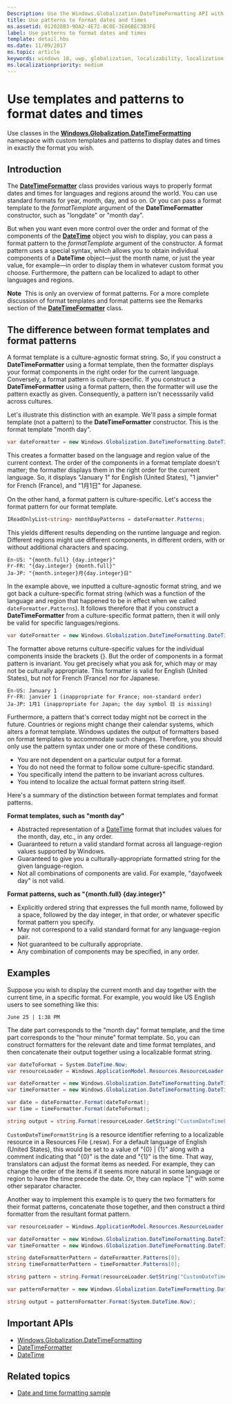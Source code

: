 ```yaml
---
Description: Use the Windows.Globalization.DateTimeFormatting API with custom templates and patterns to display dates and times in exactly the format you wish.
title: Use patterns to format dates and times
ms.assetid: 012028B3-9DA2-4E72-8C0E-3E06BEC3B3FE
label: Use patterns to format dates and times
template: detail.hbs
ms.date: 11/09/2017
ms.topic: article
keywords: windows 10, uwp, globalization, localizability, localization
ms.localizationpriority: medium
---
```

# Use templates and patterns to format dates and times

Use classes in the [**Windows.Globalization.DateTimeFormatting**](/uwp/api/windows.globalization.datetimeformatting?branch=live) namespace with custom templates and patterns to display dates and times in exactly the format you wish.

## Introduction

The [**DateTimeFormatter**](/uwp/api/windows.globalization.datetimeformatting?branch=live) class provides various ways to properly format dates and times for languages and regions around the world. You can use standard formats for year, month, day, and so on. Or you can pass a format template to the *formatTemplate* argument of the **DateTimeFormatter** constructor, such as "longdate" or "month day".

But when you want even more control over the order and format of the components of the [**DateTime**](/uwp/api/windows.foundation.datetime?branch=live) object you wish to display, you can pass a format pattern to the *formatTemplate* argument of the constructor. A format pattern uses a special syntax, which allows you to obtain individual components of a **DateTime** object&mdash;just the month name, or just the year value, for example&mdash;in order to display them in whatever custom format you choose. Furthermore, the pattern can be localized to adapt to other languages and regions.

**Note**  This is only an overview of format patterns. For a more complete discussion of format templates and format patterns see the Remarks section of the [**DateTimeFormatter**](/uwp/api/windows.globalization.datetimeformatting?branch=live) class.

## The difference between format templates and format patterns

A format template is a culture-agnostic format string. So, if you construct a **DateTimeFormatter** using a format template, then the formatter displays your format components in the right order for the current language. Conversely, a format pattern is culture-specific. If you construct a **DateTimeFormatter** using a format pattern, then the formatter will use the pattern exactly as given. Consequently, a pattern isn't necesssarily valid across cultures.

Let's illustrate this distinction with an example. We'll pass a simple format template (not a pattern) to the **DateTimeFormatter** constructor. This is the format template "month day".

```csharp
var dateFormatter = new Windows.Globalization.DateTimeFormatting.DateTimeFormatter("month day");
```

This creates a formatter based on the language and region value of the current context. The order of the components in a format template doesn't matter; the formatter displays them in the right order for the current language. So, it displays "January 1" for English (United States), "1 janvier" for French (France), and "1月1日" for Japanese.

On the other hand, a format pattern is culture-specific. Let's access the format pattern for our format template.

```csharp
IReadOnlyList<string> monthDayPatterns = dateFormatter.Patterns;
```

This yields different results depending on the runtime language and region. Different regions might use different components, in different orders, with or without additional characters and spacing.

```syntax
En-US: "{month.full} {day.integer}"
Fr-FR: "{day.integer} {month.full}"
Ja-JP: "{month.integer}月{day.integer}日"
```

In the example above, we inputted a culture-agnostic format string, and we got back a culture-specific format string (which was a function of the language and region that happened to be in effect when we called `dateFormatter.Patterns`). It follows therefore that if you construct a **DateTimeFormatter** from a culture-specific format pattern, then it will only be valid for specific languages/regions.

```csharp
var dateFormatter = new Windows.Globalization.DateTimeFormatting.DateTimeFormatter("{month.full} {day.integer}");
```

The formatter above returns culture-specific values for the individual components inside the brackets {}. But the order of components in a format pattern is invariant. You get precisely what you ask for, which may or may not be culturally appropriate. This formatter is valid for English (United States), but not for French (France) nor for Japanese.

``` syntax
En-US: January 1
Fr-FR: janvier 1 (inappropriate for France; non-standard order)
Ja-JP: 1月1 (inappropriate for Japan; the day symbol 日 is missing)
```

Furthermore, a pattern that's correct today might not be correct in the future. Countries or regions might change their calendar systems, which alters a format template. Windows updates the output of formatters based on format templates to accommodate such changes. Therefore, you should only use the pattern syntax under one or more of these conditions.

-   You are not dependent on a particular output for a format.
-   You do not need the format to follow some culture-specific standard.
-   You specifically intend the pattern to be invariant across cultures.
-   You intend to localize the actual format pattern string itself.

Here's a summary of the distinction between format templates and format patterns.

**Format templates, such as "month day"**

-   Abstracted representation of a [DateTime](/uwp/api/windows.foundation.datetime?branch=live) format that includes values for the month, day, etc., in any order.
-   Guaranteed to return a valid standard format across all language-region values supported by Windows.
-   Guaranteed to give you a culturally-appropriate formatted string for the given language-region.
-   Not all combinations of components are valid. For example, "dayofweek day" is not valid.

**Format patterns, such as "{month.full} {day.integer}"**

-   Explicitly ordered string that expresses the full month name, followed by a space, followed by the day integer, in that order, or whatever specific format pattern you specify.
-   May not correspond to a valid standard format for any language-region pair.
-   Not guaranteed to be culturally appropriate.
-   Any combination of components may be specified, in any order.

## Examples

Suppose you wish to display the current month and day together with the current time, in a specific format. For example, you would like US English users to see something like this:

``` syntax
June 25 | 1:38 PM
```

The date part corresponds to the "month day" format template, and the time part corresponds to the "hour minute" format template. So, you can construct formatters for the relevant date and time format templates, and then concatenate their output together using a localizable format string.

```csharp
var dateToFormat = System.DateTime.Now;
var resourceLoader = Windows.ApplicationModel.Resources.ResourceLoader.GetForCurrentView();

var dateFormatter = new Windows.Globalization.DateTimeFormatting.DateTimeFormatter("month day");
var timeFormatter = new Windows.Globalization.DateTimeFormatting.DateTimeFormatter("hour minute");

var date = dateFormatter.Format(dateToFormat);
var time = timeFormatter.Format(dateToFormat);

string output = string.Format(resourceLoader.GetString("CustomDateTimeFormatString"), date, time);
```

`CustomDateTimeFormatString` is a resource identifier referring to a localizable resource in a Resources File (.resw). For a default language of English (United States), this would be set to a value of "{0} | {1}" along with a comment indicating that "{0}" is the date and "{1}" is the time. That way, translators can adjust the format items as needed. For example, they can change the order of the items if it seems more natural in some language or region to have the time precede the date. Or, they can replace "|" with some other separator character.

Another way to implement this example is to query the two formatters for their format patterns, concatenate those together, and then construct a third formatter from the resultant format pattern.

```csharp
var resourceLoader = Windows.ApplicationModel.Resources.ResourceLoader.GetForCurrentView();

var dateFormatter = new Windows.Globalization.DateTimeFormatting.DateTimeFormatter("month day");
var timeFormatter = new Windows.Globalization.DateTimeFormatting.DateTimeFormatter("hour minute");

string dateFormatterPattern = dateFormatter.Patterns[0];
string timeFormatterPattern = timeFormatter.Patterns[0];

string pattern = string.Format(resourceLoader.GetString("CustomDateTimeFormatString"), dateFormatterPattern, timeFormatterPattern);

var patternFormatter = new Windows.Globalization.DateTimeFormatting.DateTimeFormatter(pattern);

string output = patternFormatter.Format(System.DateTime.Now);
```

## Important APIs

* [Windows.Globalization.DateTimeFormatting](/uwp/api/windows.globalization.datetimeformatting?branch=live)
* [DateTimeFormatter](/uwp/api/windows.globalization.datetimeformatting?branch=live)
* [DateTime](/uwp/api/windows.foundation.datetime?branch=live)

## Related topics

* [Date and time formatting sample](http://go.microsoft.com/fwlink/p/?LinkId=231618)
